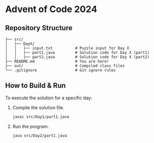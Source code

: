 # Advent of Code 2024
## Repository Structure 
```plaintext  
├── src/  
│   ├── DayX/  
│   │   ├── input.txt          # Puzzle input for Day X  
│   │   ├── part1.java         # Solution code for Day X (part1)
│   │   ├── part2.java         # Solution code for Day X (part2)  
├── README.md                  # You are here!
├── out/                       # Compiled class files  
└── .gitignore                 # Git ignore rules  
```  

## How to Build & Run
To execute the solution for a specific day:  
1. Compile the solution file.  
   ```bash  
   javac src/Day1/part1.java  
   ```  
2. Run the program.  
   ```bash  
   java src/Day2/part1.java  
   ```  

